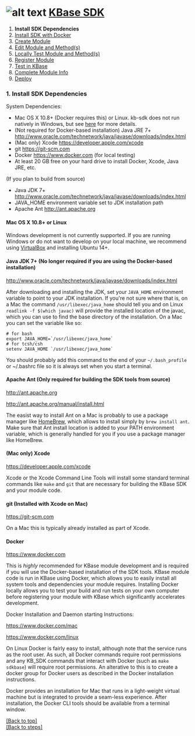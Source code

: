 # <A NAME="top"></A>![alt text](https://avatars2.githubusercontent.com/u/1263946?v=3&s=84 "KBase") [KBase SDK](../README.md)

1. **Install SDK Dependencies**
2. [Install SDK with Docker](kb_sdk_dockerized_install.md)
3. [Create Module](kb_sdk_create_module.md)
4. [Edit Module and Method(s)](kb_sdk_edit_module.md)
5. [Locally Test Module and Method(s)](kb_sdk_local_test_module.md)
6. [Register Module](kb_sdk_register_module.md)
7. [Test in KBase](kb_sdk_test_in_kbase.md)
8. [Complete Module Info](kb_sdk_complete_module_info.md)
9. [Deploy](kb_sdk_deploy.md)


### 1. Install SDK Dependencies

System Dependencies:
- Mac OS X 10.8+ (Docker requires this) or Linux.  kb-sdk does not run natively in Windows, but see [here](FAQ.md#windows) for more details.
- (Not required for Docker-based installation) Java JRE 7+ http://www.oracle.com/technetwork/java/javase/downloads/index.html
- (Mac only) Xcode https://developer.apple.com/xcode
- git https://git-scm.com
- Docker https://www.docker.com (for local testing)
- At least 20 GB free on your hard drive to install Docker, Xcode, Java JRE, etc.

(If you plan to build from source)
- Java JDK 7+ http://www.oracle.com/technetwork/java/javase/downloads/index.html
- JAVA_HOME environment variable set to JDK installation path
- Apache Ant http://ant.apache.org

#### Mac OS X 10.8+ or Linux
Windows development is not currently supported.  If you are running Windows or do not want to develop on your local machine, we recommend using [VirtualBox](https://www.virtualbox.org) and installing Ubuntu 14+.

#### Java JDK 7+  (No longer required if you are using the Docker-based installation)
http://www.oracle.com/technetwork/java/javase/downloads/index.html

After downloading and installing the JDK, set your `JAVA_HOME` environment variable to point to your JDK installation.  If you're not sure where that is, on a Mac the command `/usr/libexec/java_home` should tell you and on Linux `readlink -f $(which javac)` will provide the installed location of the javac, which you can use to find the base directory of the installation.  On a Mac you can set the variable like so:

    # for bash
    export JAVA_HOME=`/usr/libexec/java_home`
    # for tcsh/csh
    setenv JAVA_HOME `/usr/libexec/java_home`  
    
You should probably add this command to the end of your `~/.bash_profile` or ~/.bashrc file so it is always set when you start a terminal.

#### Apache Ant (Only required for building the SDK tools from source)
http://ant.apache.org

http://ant.apache.org/manual/install.html

The easist way to install Ant on a Mac is probably to use a package manager like [HomeBrew](http://brew.sh/), which allows to install simply by `brew install ant`.  Make sure that Ant install location is added to your PATH environment variable, which is generally handled for you if you use a package manager like HomeBrew.

#### (Mac only) Xcode
https://developer.apple.com/xcode

Xcode or the Xcode Command Line Tools will install some standard terminal commands like `make` and `git` that are necessary for building the KBase SDK and your module code.

#### git (Installed with Xcode on Mac)
https://git-scm.com

On a Mac this is typically already installed as part of Xcode.

#### <A NAME="docker"></A>Docker

https://www.docker.com

This is *highly* recommended for KBase module development and is required if you will use the Docker-based installation of the SDK tools.  KBase module code is run in KBase using Docker, which allows you to easily install all system tools and dependencies your module requires.  Installing Docker locally allows you to test your build and run tests on your own computer before registering your module with KBase which significantly accelerates development.

Docker Installation and Daemon starting Instructions:

https://www.docker.com/mac

https://www.docker.com/linux

On Linux Docker is fairly easy to install, although note that the service runs as the root user. As such, all Docker commands require root permissions and any KB_SDK commands that interact with Docker (such as `make sdkbase`) will require root permissions. An alterative to this is to create a docker group for Docker users as described in the Docker installation instructions.

Docker provides an installation for Mac that runs in a light-weight virtual machine but is integrated to provide a seam-less experience.  After installation, the
Docker CLI tools should be available from a terminal window.


[\[Back to top\]](#top)<br>
[\[Back to steps\]](../README.md#steps)

